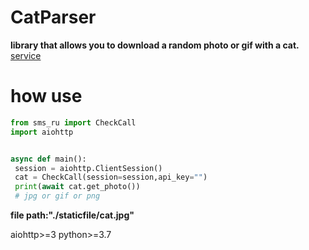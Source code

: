 # CatParser
__library that allows you to download a random photo or gif with a cat.__
[service](thecatapi.com)


# how use
```python
from sms_ru import CheckCall
import aiohttp


async def main():
 session = aiohttp.ClientSession()
 cat = CheckCall(session=session,api_key="")
 print(await cat.get_photo())
 # jpg or gif or png
```
__file path:"./staticfile/cat.jpg"__

aiohttp>=3
python>=3.7
